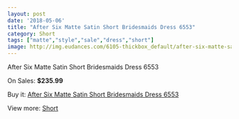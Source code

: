 ```yaml
---
layout: post
date: '2018-05-06'
title: "After Six Matte Satin Short Bridesmaids Dress 6553"
category: Short
tags: ["matte","style","sale","dress","short"]
image: http://img.eudances.com/6105-thickbox_default/after-six-matte-satin-short-bridesmaids-dress-6553.jpg
---
```

After Six Matte Satin Short Bridesmaids Dress 6553

On Sales: **$235.99**
<a href="https://www.eudances.com/en/short/2177-after-six-matte-satin-short-bridesmaids-dress-6553.html"><amp-img layout="responsive" width="600" height="600" src="//img.eudances.com/6105-thickbox_default/after-six-matte-satin-short-bridesmaids-dress-6553.jpg" alt="After Six Matte Satin Short Bridesmaids Dress 6553 0" /></a>
<a href="https://www.eudances.com/en/short/2177-after-six-matte-satin-short-bridesmaids-dress-6553.html"><amp-img layout="responsive" width="600" height="600" src="//img.eudances.com/6106-thickbox_default/after-six-matte-satin-short-bridesmaids-dress-6553.jpg" alt="After Six Matte Satin Short Bridesmaids Dress 6553 1" /></a>

Buy it: [After Six Matte Satin Short Bridesmaids Dress 6553](https://www.eudances.com/en/short/2177-after-six-matte-satin-short-bridesmaids-dress-6553.html "After Six Matte Satin Short Bridesmaids Dress 6553")

View more: [Short](https://www.eudances.com/en/25-short "Short")